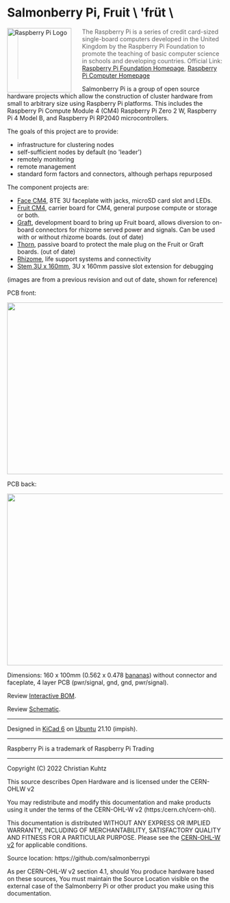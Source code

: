 # Salmonberry Pi, Fruit \ 'früt \

<a href="https://www.raspberrypi.org"><img src="https://www.raspberrypi.org/wp-content/uploads/2012/03/raspberry-pi-logo.png" alt="Raspberry Pi Logo" align="left" style="margin-right: 25px" height=150></a>

> The Raspberry Pi is a series of credit card-sized single-board computers developed in the United Kingdom by the Raspberry Pi Foundation to promote the teaching of basic computer science in schools and developing countries. Official Link: [Raspberry Pi Foundation Homepage](https://raspberrypi.org), [Raspberry Pi Computer Homepage](https://www.raspberrypi.com)

<p>

Salmonberry Pi is a group of open source hardware projects which allow the construction of cluster hardware from small to arbitrary size using Raspberry Pi platforms.  This includes the Raspberry Pi Compute Module 4 (CM4) Raspberry Pi Zero 2 W, Raspberry Pi 4 Model B, and Raspberry Pi RP2040 microcontrollers.

The goals of this project are to provide:
- infrastructure for clustering nodes
- self-sufficient nodes by default (no 'leader')
- remotely monitoring
- remote management
- standard form factors and connectors, although perhaps repurposed

The component projects are:
- [Face CM4](https://github.com/salmonberrypi/facecm4), 8TE 3U faceplate with jacks, microSD card slot and LEDs.
- [Fruit CM4](https://github.com/salmonberrypi/fruitcm4), carrier board for CM4, general purpose compute or storage or both.
- [Graft](https://github.com/salmonberrypi/graft), development board to bring up Fruit board, allows diversion to on-board connectors for rhizome served power and signals. Can be used with or without rhizome boards. (out of date)
- [Thorn](https://github.com/salmonberrypi/thorn), passive board to protect the male plug on the Fruit or Graft boards. (out of date)
- [Rhizome](https://github.com/salmonberrypi/rhizome), life support systems and connectivity
- [Stem 3U x 160mm](https://github.com/salmonberrypi/stem_3U_160mm_X4), 3U x 160mm passive slot extension for debugging

(images are from a previous revision and out of date, shown for reference)

PCB front:

<img src="https://github.com/salmonberrypi/fruitcm4/blob/main/artifacts/fruitcm4.png?raw=true" height=400 width=775>

PCB back:

<img src="https://github.com/salmonberrypi/fruitcm4/blob/main/artifacts/fruitcm4%20back.png?raw=true" height=400 width=775>

Dimensions: 160 x 100mm (0.562 x 0.478 [bananas](http://bananaforscale.info/#!/convert/length/bananas/millimeters)) without connector and faceplate, 4 layer PCB (pwr/signal, gnd, gnd, pwr/signal).

Review [Interactive BOM](https://htmlpreview.github.io/?https://raw.githubusercontent.com/salmonberrypi/fruitcm4/main/artifacts/bom/ibom.html).

Review [Schematic](https://github.com/salmonberrypi/fruitcm4/blob/main/artifacts/fruitcm4%20schematic.pdf).

---

Designed in [KiCad 6](https://kicad.org) on [Ubuntu](https://ubuntu.org) 21.10 (impish).

---

Raspberry Pi is a trademark of Raspberry Pi Trading

---

Copyright (C) 2022 Christian Kuhtz

This source describes Open Hardware and is licensed under the CERN-OHLW v2
<P>
You may redistribute and modify this documentation and make products
using it under the terms of the CERN-OHL-W v2 (https:/cern.ch/cern-ohl).
<P>
This documentation is distributed WITHOUT ANY EXPRESS OR IMPLIED
WARRANTY, INCLUDING OF MERCHANTABILITY, SATISFACTORY QUALITY
AND FITNESS FOR A PARTICULAR PURPOSE. Please see the <a href="https://ohwr.org/cern_ohl_w_v2.txt">CERN-OHL-W v2</a> for applicable conditions.
<P>
Source location: https://github.com/salmonberrypi
<P>
As per CERN-OHL-W v2 section 4.1, should You produce hardware based on
these sources, You must maintain the Source Location visible on the
external case of the Salmonberry Pi or other product you make using
this documentation.

